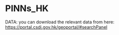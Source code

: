 # PINNs_HK

DATA: you can download the relevant data from here: https://portal.csdi.gov.hk/geoportal/#searchPanel

